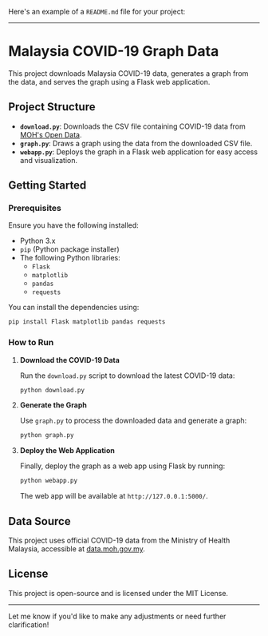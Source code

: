 Here's an example of a `README.md` file for your project:

---

# Malaysia COVID-19 Graph Data

This project downloads Malaysia COVID-19 data, generates a graph from the data, and serves the graph using a Flask web application.

## Project Structure

- **`download.py`**: Downloads the CSV file containing COVID-19 data from [MOH's Open Data](https://data.moh.gov.my/).
- **`graph.py`**: Draws a graph using the data from the downloaded CSV file.
- **`webapp.py`**: Deploys the graph in a Flask web application for easy access and visualization.

## Getting Started

### Prerequisites

Ensure you have the following installed:

- Python 3.x
- `pip` (Python package installer)
- The following Python libraries:
  - `Flask`
  - `matplotlib`
  - `pandas`
  - `requests`

You can install the dependencies using:

```bash
pip install Flask matplotlib pandas requests
```

### How to Run

1. **Download the COVID-19 Data**

   Run the `download.py` script to download the latest COVID-19 data:

   ```bash
   python download.py
   ```

2. **Generate the Graph**

   Use `graph.py` to process the downloaded data and generate a graph:

   ```bash
   python graph.py
   ```

3. **Deploy the Web Application**

   Finally, deploy the graph as a web app using Flask by running:

   ```bash
   python webapp.py
   ```

   The web app will be available at `http://127.0.0.1:5000/`.

## Data Source

This project uses official COVID-19 data from the Ministry of Health Malaysia, accessible at [data.moh.gov.my](https://data.moh.gov.my/).

## License

This project is open-source and is licensed under the MIT License.

---

Let me know if you'd like to make any adjustments or need further clarification!
